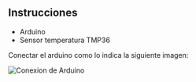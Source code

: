 ## Instrucciones

 - Arduino
 - Sensor temperatura TMP36

Conectar el arduino como lo indica la siguiente imagen:

![Conexion de Arduino](./img/Conexion)